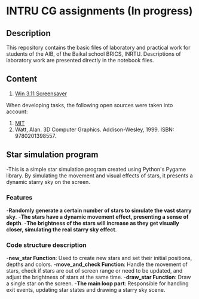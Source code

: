 # INTRU CG assignments (In progress)
## Description

This repository contains the basic files of laboratory and practical work for students of the AIB, of the Baikal school BRICS, INRTU.
Descriptions of laboratory work are presented directly in the notebook files.

## Content 
1) [Win 3.11 Screensaver](https://github.com/gruzdev-as/INRTU_CG/blob/master/Win%203.11.%20ScreenSaver%20for%20students.ipynb)

When developing tasks, the following open sources were taken into account:
1) [MIT](https://ocw.mit.edu/courses/6-837-computer-graphics-fall-2012/)
2) Watt, Alan. 3D Computer Graphics. Addison-Wesley, 1999. ISBN: 9780201398557.

## **Star simulation program**
-This is a simple star simulation program created using Python's Pygame library. By simulating the movement and visual effects of stars, it presents a dynamic starry sky on the screen.
### **Features**
-**Randomly generate a certain number of stars to simulate the vast starry sky**.
-**The stars have a dynamic movement effect, presenting a sense of depth**.
-**The brightness of the stars will increase as they get visually closer, simulating the real starry sky effect**.
### **Code structure description**
-**new_star Function**: Used to create new stars and set their initial positions, depths and colors.
-**move_and_check Function**: Handle the movement of stars, check if stars are out of screen range or need to be updated, and adjust the brightness of stars at the same time.
-**draw_star Function**: Draw a single star on the screen.
-**The main loop part**: Responsible for handling exit events, updating star states and drawing a starry sky scene.
